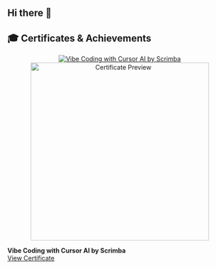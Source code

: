 ## Hi there 👋

<!--
**webKing021/webKing021** is a ✨ _special_ ✨ repository because its `README.md` (this file) appears on your GitHub profile.

Here are some ideas to get you started:

- 🔭 I’m currently working on ...
- 🌱 I’m currently learning ...
- 👯 I’m looking to collaborate on ...
- 🤔 I’m looking for help with ...
- 💬 Ask me about ...
- 📫 How to reach me: ...
- 😄 Pronouns: ...
- ⚡ Fun fact: ...
-->

## 🎓 Certificates & Achievements

<div align="center">

<a href="https://coursera.org/share/91" target="_blank">
  <img src="https://img.shields.io/badge/Vibe%20Coding%20with%20Cursor%20AI-Scrimba-blueviolet?style=for-the-badge&logo=Coursera&logoColor=white" alt="Vibe Coding with Cursor AI by Scrimba" />
</a>

<br>

<a href="https://coursera.org/share/91" target="_blank">
  <img src="https://your-certificate-preview-image-url" alt="Certificate Preview" width="400"/>
</a>

</div>

**Vibe Coding with Cursor AI by Scrimba**  
[View Certificate](https://coursera.org/share/91)
